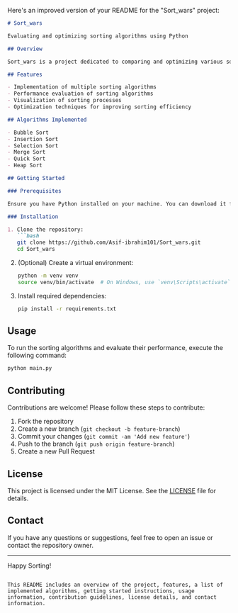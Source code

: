 Here's an improved version of your README for the "Sort_wars" project:

```markdown
# Sort_wars

Evaluating and optimizing sorting algorithms using Python

## Overview

Sort_wars is a project dedicated to comparing and optimizing various sorting algorithms. This project aims to provide insights into the performance and efficiency of different sorting techniques using Python.

## Features

- Implementation of multiple sorting algorithms
- Performance evaluation of sorting algorithms
- Visualization of sorting processes
- Optimization techniques for improving sorting efficiency

## Algorithms Implemented

- Bubble Sort
- Insertion Sort
- Selection Sort
- Merge Sort
- Quick Sort
- Heap Sort

## Getting Started

### Prerequisites

Ensure you have Python installed on your machine. You can download it from the [official Python website](https://www.python.org/downloads/).

### Installation

1. Clone the repository:
   ```bash
   git clone https://github.com/Asif-ibrahim101/Sort_wars.git
   cd Sort_wars
   ```

2. (Optional) Create a virtual environment:
   ```bash
   python -m venv venv
   source venv/bin/activate  # On Windows, use `venv\Scripts\activate`
   ```

3. Install required dependencies:
   ```bash
   pip install -r requirements.txt
   ```

## Usage

To run the sorting algorithms and evaluate their performance, execute the following command:
```bash
python main.py
```

## Contributing

Contributions are welcome! Please follow these steps to contribute:

1. Fork the repository
2. Create a new branch (`git checkout -b feature-branch`)
3. Commit your changes (`git commit -am 'Add new feature'`)
4. Push to the branch (`git push origin feature-branch`)
5. Create a new Pull Request

## License

This project is licensed under the MIT License. See the [LICENSE](LICENSE) file for details.

## Contact

If you have any questions or suggestions, feel free to open an issue or contact the repository owner.

---

Happy Sorting!
```

This README includes an overview of the project, features, a list of implemented algorithms, getting started instructions, usage information, contribution guidelines, license details, and contact information.
